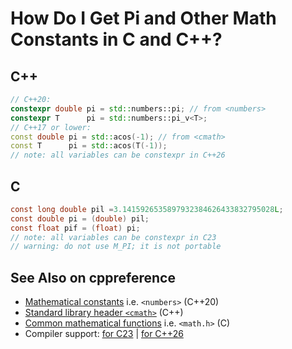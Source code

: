# How Do I Get Pi and Other Math Constants in C and C++?

## C++
```cpp
// C++20:
constexpr double pi = std::numbers::pi; // from <numbers>
constexpr T      pi = std::numbers::pi_v<T>;
// C++17 or lower:
const double pi = std::acos(-1); // from <cmath>
const T      pi = std::acos(T(-1));
// note: all variables can be constexpr in C++26
```

## C
```c
const long double pil =3.1415926535897932384626433832795028L;
const double pi = (double) pil;
const float pif = (float) pi;
// note: all variables can be constexpr in C23
// warning: do not use M_PI; it is not portable
```

## See Also on cppreference
- [Mathematical constants](https://en.cppreference.com/w/cpp/numeric/constants) i.e. `<numbers>` (C++20)
- [Standard library header `<cmath>`](https://en.cppreference.com/w/cpp/header/cmath) (C++)
- [Common mathematical functions](https://en.cppreference.com/w/c/numeric/math) i.e. `<math.h>` (C)
- Compiler support: [for C23](https://en.cppreference.com/w/c/compiler_support/23) | [for C++26](https://en.cppreference.com/w/cpp/compiler_support/26)
